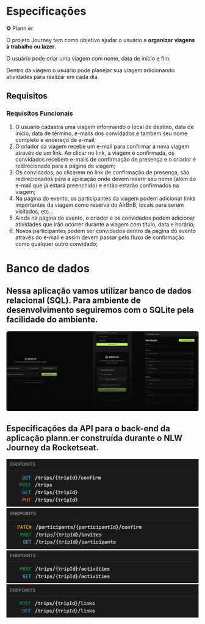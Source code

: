 # Especificações

✪ Plann.er

O projeto Journey tem como objetivo ajudar o usuário a **organizar viagens à trabalho ou lazer**.

O usuário pode criar uma viagem com nome, data de início e fim.

Dentro da viagem o usuário pode planejar sua viagem adicionando atividades para realizar em cada dia.

## Requisitos

### Requisitos Funcionais

1. O usuário cadastra uma viagem informando o local de destino, data de início, data de término, e-mails dos convidados e também seu nome completo e endereço de e-mail;
2. O criador da viagem recebe um e-mail para confirmar a nova viagem através de um link. Ao clicar no link, a viagem é confirmada, os convidados recebem e-mails de confirmação de presença e o criador é redirecionado para a página da viagem;
3. Os convidados, ao clicarem no link de confirmação de presença, são redirecionados para a aplicação onde devem inserir seu nome (além do e-mail que já estará preenchido) e então estarão confirmados na viagem;
4. Na página do evento, os participantes da viagem podem adicionar links importantes da viagem como reserva do AirBnB, locais para serem visitados, etc...
5. Ainda na página do evento, o criador e os convidados podem adicionar atividades que irão ocorrer durante a viagem com título, data e horário;
6. Novos participantes podem ser convidados dentro da página do evento através do e-mail e assim devem passar pelo fluxo de confirmação como qualquer outro convidado;

# Banco de dados

## Nessa aplicação vamos utilizar banco de dados relacional (SQL). Para ambiente de desenvolvimento seguiremos com o SQLite pela facilidade do ambiente.

![plann.er](nlw_Journey_api_docs/plann.er.png)

## Especificações da API para o back-end da aplicação plann.er construída durante o NLW Journey da Rocketseat.

![trips](nlw_Journey_api_docs/endpoints_trips.png)
![participants](nlw_Journey_api_docs/endpoints_participants.png)
![activities](nlw_Journey_api_docs/endpoints_activities.png)
![links](nlw_Journey_api_docs/endpoints_links.png)